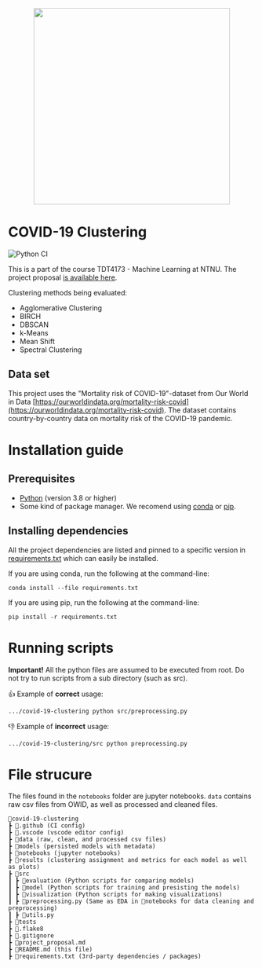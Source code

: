 <div align="center">
    <img width="400" src="https://innsida.ntnu.no/documents/10157/2546401449/ntnu_hoeyde_eng.png/9130ea3c-828a-497e-b469-df0c54e16bb5?t=1578568440350" />
</div>

# COVID-19 Clustering

![Python CI](https://github.com/batherk/covid-19-clustering/workflows/Python%20CI/badge.svg)

This is a part of the course TDT4173 - Machine Learning at NTNU. The project proposal [is available here](project_proposal.md).

Clustering methods being evaluated:

- Agglomerative Clustering
- BIRCH
- DBSCAN
- k-Means
- Mean Shift
- Spectral Clustering

## Data set

This project uses the "Mortality risk of COVID-19"-dataset from Our World in Data
[https://ourworldindata.org/mortality-risk-covid](https://ourworldindata.org/mortality-risk-covid). The dataset contains
country-by-country data on mortality risk of the COVID-19 pandemic.

# Installation guide

## Prerequisites

- [Python](https://www.python.org/downloads/) (version 3.8 or higher)
- Some kind of package manager. We recomend using [conda](https://www.anaconda.com/products/individual) or [pip](https://pip.pypa.io/en/stable/).

## Installing dependencies
All the project dependencies are listed and pinned to a specific version in [requirements.txt](requirements.txt) which can easily be installed.

If you are using conda, run the following at the command-line:

```
conda install --file requirements.txt
```

If you are using pip, run the following at the command-line:

```
pip install -r requirements.txt
```

# Running scripts

**Important!** All the python files are assumed to be executed from root. Do not try to run scripts from a sub directory (such as src). 

👍 Example of **correct** usage:
```fish
.../covid-19-clustering python src/preprocessing.py
```
👎 Example of **incorrect** usage:
```fish
.../covid-19-clustering/src python preprocessing.py
```

# File strucure
The files found in the `notebooks` folder are jupyter notebooks.
`data` contains raw csv files from OWID, as well as processed and cleaned files.

```
📂covid-19-clustering
┣ 📁.github (CI config)
┣ 📁.vscode (vscode editor config)
┣ 📁data (raw, clean, and processed csv files)
┣ 📁models (persisted models with metadata)
┣ 📁notebooks (jupyter notebooks)
┣ 📁results (clustering assignment and metrics for each model as well as plots)
┣ 📁src
┃ ┣ 📂evaluation (Python scripts for comparing models)
┃ ┣ 📂model (Python scripts for training and presisting the models)
┃ ┣ 📂visualization (Python scripts for making visualizations)
┃ ┣ 📜preprocessing.py (Same as EDA in 📁notebooks for data cleaning and preprocessing)
┃ ┣ 📜utils.py
┣ 📁tests
┣ 📜.flake8
┣ 📜.gitignore
┣ 📜project_proposal.md
┣ 📜README.md (this file)
┣ 📜requirements.txt (3rd-party dependencies / packages)
```
